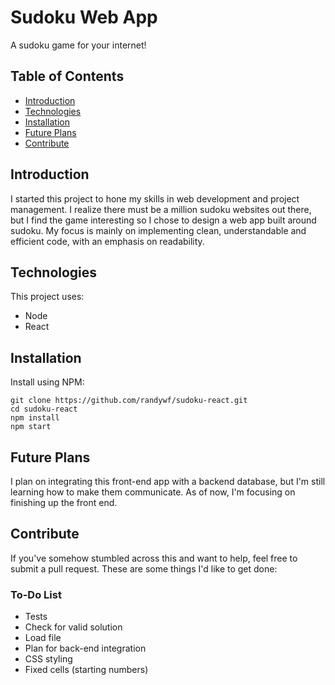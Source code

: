 # Sudoku Web App
A sudoku game for your internet!

## Table of Contents
 * [Introduction](#introduction)
 * [Technologies](#technologies)
 * [Installation](#installation)
 * [Future Plans](#future-plans)
 * [Contribute](#contribute)

## Introduction
I started this project to hone my skills in web development and project management. I realize there must be a million sudoku websites out there, but I find the game interesting so I chose to design a web app built around sudoku. My focus is mainly on implementing clean, understandable and efficient code, with an emphasis on readability.

## Technologies
This project uses:  
 * Node
 * React

## Installation
Install using NPM:
```
git clone https://github.com/randywf/sudoku-react.git
cd sudoku-react
npm install
npm start
```

## Future Plans
I plan on integrating this front-end app with a backend database, but I'm still learning how to make them communicate. As of now, I'm focusing on finishing up the front end.

## Contribute
If you've somehow stumbled across this and want to help, feel free to submit a pull request. These are some things I'd like to get done:
### To-Do List
 - Tests
 - Check for valid solution
 - Load file
 - Plan for back-end integration
 - CSS styling
 - Fixed cells (starting numbers)